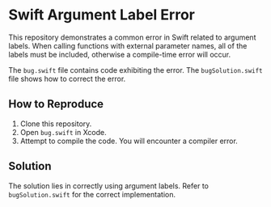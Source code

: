 # Swift Argument Label Error
This repository demonstrates a common error in Swift related to argument labels.  When calling functions with external parameter names, all of the labels must be included, otherwise a compile-time error will occur.

The `bug.swift` file contains code exhibiting the error. The `bugSolution.swift` file shows how to correct the error.

## How to Reproduce
1. Clone this repository.
2. Open `bug.swift` in Xcode.
3. Attempt to compile the code.  You will encounter a compiler error. 

## Solution
The solution lies in correctly using argument labels. Refer to `bugSolution.swift` for the correct implementation.